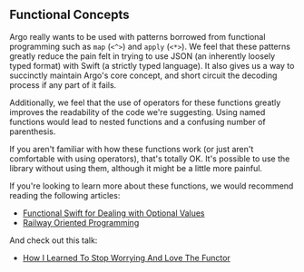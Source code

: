 ## Functional Concepts

Argo really wants to be used with patterns borrowed from functional programming
such as  `map` (`<^>`) and `apply` (`<*>`). We feel that these patterns greatly
reduce the pain felt in trying to use JSON (an inherently loosely typed format)
with Swift (a strictly typed language). It also gives us a way to succinctly
maintain Argo's core concept, and short circuit the decoding process if any part
of it fails.

Additionally, we feel that the use of operators for these functions greatly
improves the readability of the code we're suggesting. Using named functions
would lead to nested functions and a confusing number of parenthesis.

If you aren't familiar with how these functions work (or just aren't
comfortable with using operators), that's totally OK. It's possible to use the
library without using them, although it might be a little more painful.

If you're looking to learn more about these functions, we would recommend
reading the following articles:

- [Functional Swift for Dealing with Optional Values](http://robots.thoughtbot.com/functional-swift-for-dealing-with-optional-values)
- [Railway Oriented Programming](http://fsharpforfunandprofit.com/posts/recipe-part2/)

And check out this talk:

- [How I Learned To Stop Worrying And Love The Functor](https://github.com/gfontenot/talks/tree/master/Functors)

